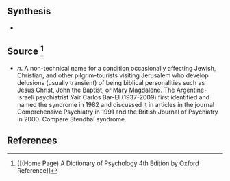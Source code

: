 ## Synthesis
- 
## Source [^1]
- $n$. A non-technical name for a condition occasionally affecting Jewish, Christian, and other pilgrim-tourists visiting Jerusalem who develop delusions (usually transient) of being biblical personalities such as Jesus Christ, John the Baptist, or Mary Magdalene. The Argentine-Israeli psychiatrist Yair Carlos Bar-El (1937-2009) first identified and named the syndrome in 1982 and discussed it in articles in the journal Comprehensive Psychiatry in 1991 and the British Journal of Psychiatry in 2000. Compare Stendhal syndrome.
## References

[^1]: [[(Home Page) A Dictionary of Psychology 4th Edition by Oxford Reference]]